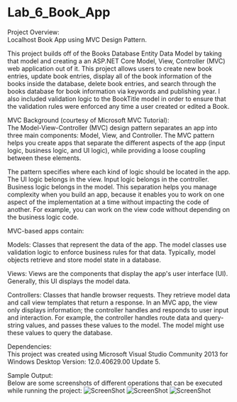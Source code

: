 # Lab_6_Book_App
Project Overview:    
Localhost Book App using MVC Design Pattern.   
     
This project builds off of the Books Database Entity Data Model by taking that model and creating a an ASP.NET Core Model, View, Controller (MVC) web application out of it. This project allows users to create new book entries, update book entries, display all of the book information of the books inside the database, delete book entries, and search through the books database for book information via keywords and publishing year. I also included validation logic to the BookTitle model in order to ensure that the validation rules were enforced any time a user created or edited a Book.
         
MVC Background (courtesy of Microsoft MVC Tutorial):             
The Model-View-Controller (MVC) design pattern separates an app into three main components: Model, View, and Controller. The MVC pattern helps you create apps that separate the different aspects of the app (input logic, business logic, and UI logic), while providing a loose coupling between these elements.    
     
The pattern specifies where each kind of logic should be located in the app. The UI logic belongs in the view. Input logic belongs in the controller. Business logic belongs in the model. This separation helps you manage complexity when you build an app, because it enables you to work on one aspect of the implementation at a time without impacting the code of another. For example, you can work on the view code without depending on the business logic code.         
       
MVC-based apps contain:     
     
Models: Classes that represent the data of the app. The model classes use validation logic to enforce business rules for that data. Typically, model objects retrieve and store model state in a database.     
     
Views: Views are the components that display the app's user interface (UI). Generally, this UI displays the model data.     
      
Controllers: Classes that handle browser requests. They retrieve model data and call view templates that return a response. In an MVC app, the view only displays information; the controller handles and responds to user input and interaction. For example, the controller handles route data and query-string values, and passes these values to the model. The model might use these values to query the database.      
      

Dependencies:      
This project was created using Microsoft Visual Studio Community 2013 for Windows Desktop Version: 12.0.40629.00 Update 5.     
     
     
Sample Output:     
Below are some screenshots of different operations that can be executed while running the project:
![ScreenShot](https://cloud.githubusercontent.com/assets/14812721/25061051/5016f438-2162-11e7-8f75-a8bc39700e4b.jpg)
![ScreenShot](https://cloud.githubusercontent.com/assets/14812721/25061052/503e0532-2162-11e7-9514-f54874fd7c45.jpg)
![ScreenShot](https://cloud.githubusercontent.com/assets/14812721/25061053/5040fd5a-2162-11e7-9401-2ddbf2aa30e0.jpg)
